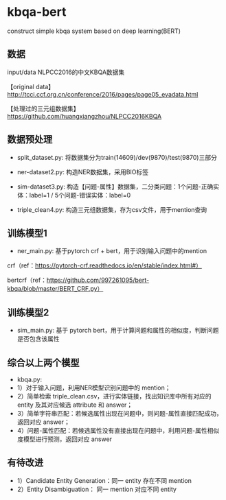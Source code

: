 # kbqa-bert
construct simple kbqa system based on deep learning(BERT)

## 数据
input/data
NLPCC2016的中文KBQA数据集

【original data】
http://tcci.ccf.org.cn/conference/2016/pages/page05_evadata.html

【处理过的三元组数据集】
https://github.com/huangxiangzhou/NLPCC2016KBQA 

## 数据预处理
- split_dataset.py: 将数据集分为train(14609)/dev(9870)/test(9870)三部分

- ner-dataset2.py: 构造NER数据集，采用BIO标签

- sim-dataset3.py: 构造【问题-属性】数据集，二分类问题：1个问题-正确实体：label=1 / 5个问题-错误实体：label=0

- triple_clean4.py: 构造三元组数据集，存为csv文件，用于mention查询

## 训练模型1
- ner_main.py: 基于pytorch crf + bert，用于识别输入问题中的mention

crf（ref：https://pytorch-crf.readthedocs.io/en/stable/index.html#）

bertcrf（ref：https://github.com/997261095/bert-kbqa/blob/master/BERT_CRF.py）

## 训练模型2
- sim_main.py: 基于 pytorch bert，用于计算问题和属性的相似度，判断问题是否包含该属性

## 综合以上两个模型
- kbqa.py: 
- 1）对于输入问题，利用NER模型识别问题中的 mention；
- 2）简单检索 triple_clean.csv，进行实体链接，找出知识库中所有对应的 entity 及其对应候选 attribute 和 answer；
- 3）简单字符串匹配：若候选属性出现在问题中，则问题-属性直接匹配成功，返回对应 answer；
- 4）问题-属性匹配：若候选属性没有直接出现在问题中，利用问题-属性相似度模型进行预测，返回对应 answer

## 有待改进
- 1）Candidate Entity Generation：同一 entity 存在不同 mention
- 2）Entity Disambiguation： 同一 mention 对应不同 entity

